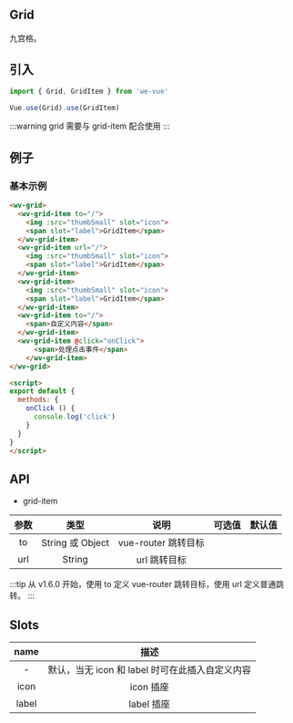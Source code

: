 Grid
---
九宫格。

## 引入

```js
import { Grid, GridItem } from 'we-vue'

Vue.use(Grid).use(GridItem)
```
:::warning
grid 需要与 grid-item 配合使用
:::

## 例子

### 基本示例

```html
<wv-grid>
  <wv-grid-item to="/">
    <img :src="thumbSmall" slot="icon">
    <span slot="label">GridItem</span>
  </wv-grid-item>
  <wv-grid-item url="/">
    <img :src="thumbSmall" slot="icon">
    <span slot="label">GridItem</span>
  </wv-grid-item>
  <wv-grid-item>
    <img :src="thumbSmall" slot="icon">
    <span slot="label">GridItem</span>
  </wv-grid-item>
  <wv-grid-item to="/">
    <span>自定义内容</span>
  </wv-grid-item>
  <wv-grid-item @click="onClick">
      <span>处理点击事件</span>
    </wv-grid-item>
</wv-grid>

<script>
export default {
  methods: {
    onClick () {
      console.log('click')
    }
  } 
}
</script>
```

## API

- grid-item

|     参数     |   类型    |   说明    |         可选值          |   默认值   |
| :--------: | :-----: | :-----: | :------------------: | :-----: |
|    to    | String 或 Object  |   vue-router 跳转目标    |  |  |
|    url    | String  |   url 跳转目标    |  |  |

:::tip
从 v1.6.0 开始，使用 to 定义 vue-router 跳转目标，使用 url 定义普通跳转。
:::

## Slots

|   name   |   描述    |
| :----: | :-----: |
| -  | 默认，当无 icon 和 label 时可在此插入自定义内容  |
| icon  | icon 插座  |
| label  | label 插座  |
